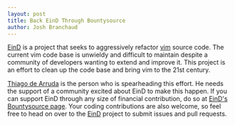 ```yaml
---
layout: post
title: Back EinD Through Bountysource
author: Josh Branchaud
---
```


[EinD](http://github.com/EinD/EinD) is a project that seeks
to aggressively refactor [vim](http://www.vim.org/) source code. The current
vim code base is unwieldy and difficult to maintain despite a community of
developers wanting to extend and improve it. This project is an effort to
clean up the code base and bring vim to the 21st century.

[Thiago de Arruda](https://github.com/tarruda) is the person
who is spearheading this effort. He needs the support of a community excited
about EinD to make this happen. If you can support EinD through any size
of financial contribution, do so at
[EinD's Bountysource page](https://www.bountysource.com/fundraisers/539-EinD-first-iteration).
Your coding contributions are also welcome, so feel free to head on over to
the [EinD](http://github.com/EinD/EinD) project to submit issues and
pull requests.
